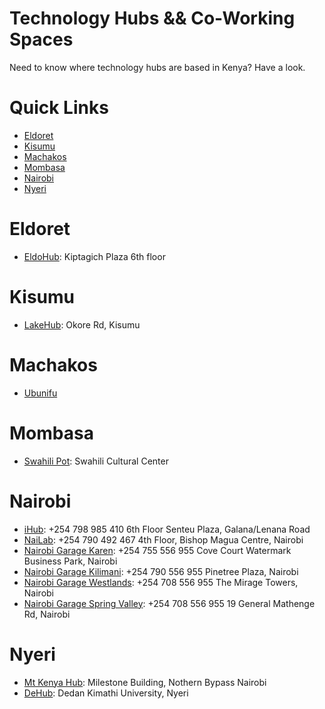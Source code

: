 # Technology Hubs && Co-Working Spaces
Need to know where technology hubs are based in Kenya? Have a look.

# Quick Links

* [Eldoret](https://github.com/ItsMurumba/tech-hubs#eldoret)
* [Kisumu](https://github.com/ItsMurumba/tech-hubs#kisumu)
* [Machakos](https://github.com/ItsMurumba/tech-hubs#machakos)
* [Mombasa](https://github.com/ItsMurumba/tech-hubs#mombasa)
* [Nairobi](https://github.com/ItsMurumba/tech-hubs#nairobi)
* [Nyeri](https://github.com/ItsMurumba/tech-hubs#nyeri)

# Eldoret
* [EldoHub](https://www.eldohub.co.ke/): Kiptagich Plaza 6th floor


# Kisumu
* [LakeHub](https://lakehub.co.ke/): Okore Rd, Kisumu

# Machakos
* [Ubunifu](http://www.ubunifuhubs.net/)


# Mombasa
* [Swahili Pot](https://swahilipothub.co.ke/): Swahili Cultural Center



# Nairobi
* [iHub](https://ihub.co.ke/): +254 798 985 410 6th Floor Senteu Plaza, Galana/Lenana Road
* [NaiLab](https://nailab.co/):  +254 790 492 467 4th Floor, Bishop Magua Centre, Nairobi
* [Nairobi Garage Karen](https://nairobigarage.com/office-space-in-karen/):  +254 755 556 955 Cove Court Watermark Business Park, Nairobi
* [Nairobi Garage Kilimani](https://nairobigarage.com/office-space-in-kilimani/): +254 790 556 955 Pinetree Plaza, Nairobi
* [Nairobi Garage Westlands](https://nairobigarage.com/office-in-westlands/): +254 708 556 955 The Mirage Towers, Nairobi
* [Nairobi Garage Spring Valley](https://nairobigarage.com/office-space-in-spring-valley/): +254 708 556 955 19 General Mathenge Rd, Nairobi



# Nyeri
* [Mt Kenya Hub](https://mtkenyahub.com/ea/): Milestone Building, Nothern Bypass Nairobi
* [DeHub](https://dehub.dkut.ac.ke/): Dedan Kimathi University, Nyeri

